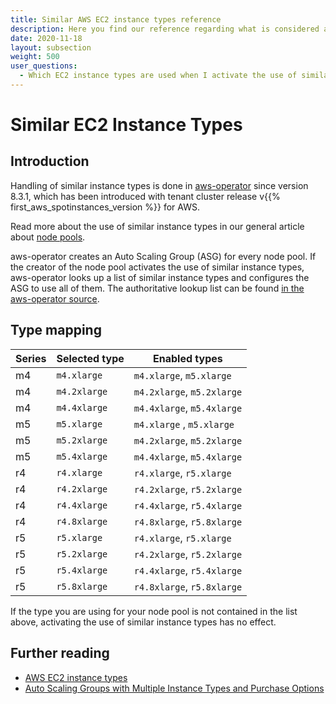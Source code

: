 ```yaml
---
title: Similar AWS EC2 instance types reference
description: Here you find our reference regarding what is considered a similar instance type.
date: 2020-11-18
layout: subsection
weight: 500
user_questions:
  - Which EC2 instance types are used when I activate the use of similar instance types for a node pool?
---
```


# Similar EC2 Instance Types

## Introduction

Handling of similar instance types is done in [aws-operator](https://github.com/giantswarm/aws-operator) since version 8.3.1, which has been introduced with tenant cluster release v{{% first_aws_spotinstances_version %}} for AWS.

Read more about the use of similar instance types in our general article about [node pools](/basics/nodepools/#similar-instance-types).

aws-operator creates an Auto Scaling Group (ASG) for every node pool. If the creator of the node pool activates the use of similar instance types, aws-operator looks up a list of similar instance types and configures the ASG to use all of them. The authoritative lookup list can be found [in the aws-operator source](https://github.com/giantswarm/aws-operator/blob/3ac1cff06b11f73cc5b0491cf3c139714552e7ce/service/controller/key/machine_deployment.go).

## Type mapping

| Series | Selected type | Enabled types              |
|--------|---------------|----------------------------|
| m4     | `m4.xlarge`   | `m4.xlarge`, `m5.xlarge`   |
| m4     | `m4.2xlarge`  | `m4.2xlarge`, `m5.2xlarge` |
| m4     | `m4.4xlarge`  | `m4.4xlarge`, `m5.4xlarge` |
| m5     | `m5.xlarge`   | `m4.xlarge` , `m5.xlarge`  |
| m5     | `m5.2xlarge`  | `m4.2xlarge`, `m5.2xlarge` |
| m5     | `m5.4xlarge`  | `m4.4xlarge`, `m5.4xlarge` |
| r4     | `r4.xlarge`   | `r4.xlarge`, `r5.xlarge`   |
| r4     | `r4.2xlarge`  | `r4.2xlarge`, `r5.2xlarge` |
| r4     | `r4.4xlarge`  | `r4.4xlarge`, `r5.4xlarge` |
| r4     | `r4.8xlarge`  | `r4.8xlarge`, `r5.8xlarge` |
| r5     | `r5.xlarge`   | `r4.xlarge`, `r5.xlarge`   |
| r5     | `r5.2xlarge`  | `r4.2xlarge`, `r5.2xlarge` |
| r5     | `r5.4xlarge`  | `r4.4xlarge`, `r5.4xlarge` |
| r5     | `r5.8xlarge`  | `r4.8xlarge`, `r5.8xlarge` |

If the type you are using for your node pool is not contained in the list above, activating the use of similar instance types has no effect.

## Further reading

- [AWS EC2 instance types](https://aws.amazon.com/ec2/instance-types/)
- [Auto Scaling Groups with Multiple Instance Types and Purchase Options](https://docs.aws.amazon.com/autoscaling/ec2/userguide/asg-purchase-options.html)
